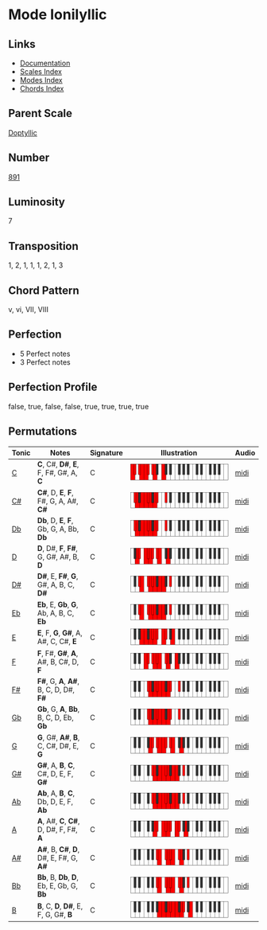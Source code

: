 # Mode Ionilyllic

## Links

- [Documentation](README.md)
- [Scales Index](Scales.md)
- [Modes Index](Modes.md)
- [Chords Index](Chords.md)

## Parent Scale

[Doptyllic](ScaleDoptyllic.md)

## Number

[891](https://ianring.com/musictheory/scales/891)

## Luminosity

7

## Transposition

1, 2, 1, 1, 1, 2, 1, 3

## Chord Pattern

v, vi, VII, VIII

## Perfection

- 5 Perfect notes
- 3 Perfect notes

## Perfection Profile

false, true, false, false, true, true, true, true

## Permutations

| Tonic | Notes | Signature | Illustration | Audio |
|-------|-------|-----------|--------------|-------|
| [C](ModeCNaturalIonilyllic.md) | **C**, C#, **D#**, **E**, F, F#, G#, A, **C** | C | ![CNaturalIonilyllic](ModeCNaturalIonilyllic.png) | [midi](https://github.com/edipermadi/music/blob/main/docs/ModeCNaturalIonilyllic.mid?raw=true) |
| [C#](ModeCSharpIonilyllic.md) | **C#**, D, **E**, **F**, F#, G, A, A#, **C#** | C | ![CSharpIonilyllic](ModeCSharpIonilyllic.png) | [midi](https://github.com/edipermadi/music/blob/main/docs/ModeCSharpIonilyllic.mid?raw=true) |
| [Db](ModeDFlatIonilyllic.md) | **Db**, D, **E**, **F**, Gb, G, A, Bb, **Db** | C | ![DFlatIonilyllic](ModeDFlatIonilyllic.png) | [midi](https://github.com/edipermadi/music/blob/main/docs/ModeDFlatIonilyllic.mid?raw=true) |
| [D](ModeDNaturalIonilyllic.md) | **D**, D#, **F**, **F#**, G, G#, A#, B, **D** | C | ![DNaturalIonilyllic](ModeDNaturalIonilyllic.png) | [midi](https://github.com/edipermadi/music/blob/main/docs/ModeDNaturalIonilyllic.mid?raw=true) |
| [D#](ModeDSharpIonilyllic.md) | **D#**, E, **F#**, **G**, G#, A, B, C, **D#** | C | ![DSharpIonilyllic](ModeDSharpIonilyllic.png) | [midi](https://github.com/edipermadi/music/blob/main/docs/ModeDSharpIonilyllic.mid?raw=true) |
| [Eb](ModeEFlatIonilyllic.md) | **Eb**, E, **Gb**, **G**, Ab, A, B, C, **Eb** | C | ![EFlatIonilyllic](ModeEFlatIonilyllic.png) | [midi](https://github.com/edipermadi/music/blob/main/docs/ModeEFlatIonilyllic.mid?raw=true) |
| [E](ModeENaturalIonilyllic.md) | **E**, F, **G**, **G#**, A, A#, C, C#, **E** | C | ![ENaturalIonilyllic](ModeENaturalIonilyllic.png) | [midi](https://github.com/edipermadi/music/blob/main/docs/ModeENaturalIonilyllic.mid?raw=true) |
| [F](ModeFNaturalIonilyllic.md) | **F**, F#, **G#**, **A**, A#, B, C#, D, **F** | C | ![FNaturalIonilyllic](ModeFNaturalIonilyllic.png) | [midi](https://github.com/edipermadi/music/blob/main/docs/ModeFNaturalIonilyllic.mid?raw=true) |
| [F#](ModeFSharpIonilyllic.md) | **F#**, G, **A**, **A#**, B, C, D, D#, **F#** | C | ![FSharpIonilyllic](ModeFSharpIonilyllic.png) | [midi](https://github.com/edipermadi/music/blob/main/docs/ModeFSharpIonilyllic.mid?raw=true) |
| [Gb](ModeGFlatIonilyllic.md) | **Gb**, G, **A**, **Bb**, B, C, D, Eb, **Gb** | C | ![GFlatIonilyllic](ModeGFlatIonilyllic.png) | [midi](https://github.com/edipermadi/music/blob/main/docs/ModeGFlatIonilyllic.mid?raw=true) |
| [G](ModeGNaturalIonilyllic.md) | **G**, G#, **A#**, **B**, C, C#, D#, E, **G** | C | ![GNaturalIonilyllic](ModeGNaturalIonilyllic.png) | [midi](https://github.com/edipermadi/music/blob/main/docs/ModeGNaturalIonilyllic.mid?raw=true) |
| [G#](ModeGSharpIonilyllic.md) | **G#**, A, **B**, **C**, C#, D, E, F, **G#** | C | ![GSharpIonilyllic](ModeGSharpIonilyllic.png) | [midi](https://github.com/edipermadi/music/blob/main/docs/ModeGSharpIonilyllic.mid?raw=true) |
| [Ab](ModeAFlatIonilyllic.md) | **Ab**, A, **B**, **C**, Db, D, E, F, **Ab** | C | ![AFlatIonilyllic](ModeAFlatIonilyllic.png) | [midi](https://github.com/edipermadi/music/blob/main/docs/ModeAFlatIonilyllic.mid?raw=true) |
| [A](ModeANaturalIonilyllic.md) | **A**, A#, **C**, **C#**, D, D#, F, F#, **A** | C | ![ANaturalIonilyllic](ModeANaturalIonilyllic.png) | [midi](https://github.com/edipermadi/music/blob/main/docs/ModeANaturalIonilyllic.mid?raw=true) |
| [A#](ModeASharpIonilyllic.md) | **A#**, B, **C#**, **D**, D#, E, F#, G, **A#** | C | ![ASharpIonilyllic](ModeASharpIonilyllic.png) | [midi](https://github.com/edipermadi/music/blob/main/docs/ModeASharpIonilyllic.mid?raw=true) |
| [Bb](ModeBFlatIonilyllic.md) | **Bb**, B, **Db**, **D**, Eb, E, Gb, G, **Bb** | C | ![BFlatIonilyllic](ModeBFlatIonilyllic.png) | [midi](https://github.com/edipermadi/music/blob/main/docs/ModeBFlatIonilyllic.mid?raw=true) |
| [B](ModeBNaturalIonilyllic.md) | **B**, C, **D**, **D#**, E, F, G, G#, **B** | C | ![BNaturalIonilyllic](ModeBNaturalIonilyllic.png) | [midi](https://github.com/edipermadi/music/blob/main/docs/ModeBNaturalIonilyllic.mid?raw=true) |
